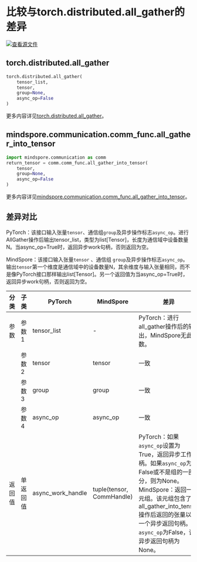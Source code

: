 # 比较与torch.distributed.all_gather的差异

[![查看源文件](https://mindspore-website.obs.cn-north-4.myhuaweicloud.com/website-images/r2.4.0/resource/_static/logo_source.svg)](https://gitee.com/mindspore/docs/blob/r2.4.0/docs/mindspore/source_zh_cn/note/api_mapping/pytorch_diff/all_gather.md)

## torch.distributed.all_gather

```python
torch.distributed.all_gather(
    tensor_list,
    tensor,
    group=None,
    async_op=False
)
```

更多内容详见[torch.distributed.all_gather](https://pytorch.org/docs/1.8.1/distributed.html#torch.distributed.all_gather)。

## mindspore.communication.comm_func.all_gather_into_tensor

```python
import mindspore.communication as comm
return_tensor = comm.comm_func.all_gather_into_tensor(
    tensor,
    group=None,
    async_op=False
)
```

更多内容详见[mindspore.communication.comm_func.all_gather_into_tensor](https://www.mindspore.cn/docs/zh-CN/r2.4.0/api_python/communication/mindspore.communication.comm_func.all_gather_into_tensor.html#mindspore.communication.comm_func.all_gather_into_tensor)。

## 差异对比

PyTorch：该接口输入张量`tensor`、通信组`group`及异步操作标志`async_op`。进行AllGather操作后输出tensor_list，类型为list[Tensor]，长度为通信域中设备数量N。当async_op=True时，返回异步work句柄，否则返回为空。

MindSpore：该接口输入张量`tensor` 、通信组 `group`及异步操作标志`async_op`。输出`tensor`第一个维度是通信域中的设备数量N，其余维度与输入张量相同，而不是像PyTorch接口那样输出list[Tensor]。另一个返回值为当async_op=True时，返回异步work句柄，否则返回为空。

| 分类 | 子类  | PyTorch            | MindSpore | 差异                                                                                                                                                                            |
| --- |-----|--------------------| --- |-------------------------------------------------------------------------------------------------------------------------------------------------------------------------------|
|参数 | 参数1 | tensor_list        | - | PyTorch：进行all_gather操作后的输出，MindSpore无此参数。                                                                                                                                     |
| | 参数2 | tensor             | tensor | 一致                                                                                                                                                                            |
| | 参数3 | group              | group | 一致                                                                                                                                                                            |
| | 参数4 | async_op           | async_op | 一致                                                                                                                                                                            |
|返回值| 单返回值 | async_work_handle  |tuple(tensor, CommHandle)| PyTorch：如果`async_op`设置为 True，返回异步工作句柄。如果`async_op`为False或不是组的一部分，则为None。</br> MindSpore：返回一个元组。该元组包含了all_gather_into_tensor操作后返回的张量以及一个异步返回句柄。当`async_op`为False，该异步返回句柄为None。 |
